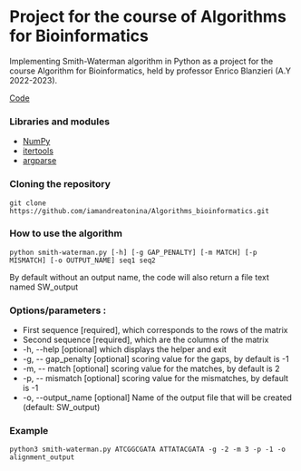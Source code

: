 # Project for the course of Algorithms for Bioinformatics

Implementing Smith-Waterman algorithm in Python as a project for the course Algorithm for Bioinformatics, held by professor Enrico Blanzieri (A.Y 2022-2023).

[Code](https://github.com/iamandreatonina/Algorithms_bioinformatics/blob/main/Code/smith-waterman.py)

### Libraries and modules 
* [NumPy](https://numpy.org/)
* [itertools](https://docs.python.org/3/library/itertools.html)
* [argparse](https://docs.python.org/3/library/argparse.html)


### Cloning the repository
```
git clone https://github.com/iamandreatonina/Algorithms_bioinformatics.git
```
### How to use the algorithm 
```
python smith-waterman.py [-h] [-g GAP_PENALTY] [-m MATCH] [-p MISMATCH] [-o OUTPUT_NAME] seq1 seq2
```
By default without an output name, the code will also return a file text named SW_output

### Options/parameters : 
 * First sequence [required], which corresponds to the rows of the matrix
 * Second sequence [required], which are the columns of the matrix
 * -h, --help [optional] which displays the helper and exit
 * -g, -- gap_penalty [optional] scoring value for the gaps, by default is -1
 * -m, -- match [optional] scoring value for the matches, by default is 2
 * -p, -- mismatch [optional] scoring value for the mismatches, by default is -1
 * -o, --output_name [optional] Name of the output file that will be created (default: SW_output)
 
### Example 
```
python3 smith-waterman.py ATCGGCGATA ATTATACGATA -g -2 -m 3 -p -1 -o alignment_output
```
